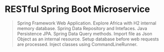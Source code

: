 # RESTful Spring Boot Microservice
> Spring Framework Web Application.
> Explore Africa with H2 internal memory database.
> Spring Data Repository and Intefaces.
> Java Persistence JPA.
> Spring Data Query methods.
> Import file as Json Object as an internal resource.
> Setup database before web requests are processed.
> Inject classes using CommandLineRunner.
